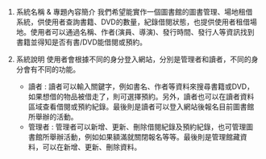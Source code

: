 1. 系統名稱 & 專題內容簡介 
我們希望能實作一個圖書館的圖書管理、場地租借系統，供使用者查詢書籍、DVD的數量，紀錄借閱狀態，也提供使用者租借場地。使用者可以通過名稱、作者(演員、導演)、發行時間、發行人等資訊找到書籍並得知是否有書/DVD能借閱或預約。

2. 系統說明
使用者會根據不同的身分登入網站，分別是管理者和讀者，不同的身分會有不同的功能。
   - 讀者 : 讀者可以輸入關鍵字，例如書名、作者等資料來搜尋書籍或DVD，如果想借的物品被借走了，則可選擇預約。另外，讀者也可以在讀者資料區域查看借閱或預約紀錄。最後則是讀者可以登入網站後報名目前圖書館所舉辦的活動。
   - 管理者 : 管理者可以新增、更新、刪除借閱紀錄及預約紀錄，也可管理圖書館所舉辦活動，例如如果額滿就關閉報名等等。最後則是管理館藏資料，可以在新增、更新、刪除資料。

